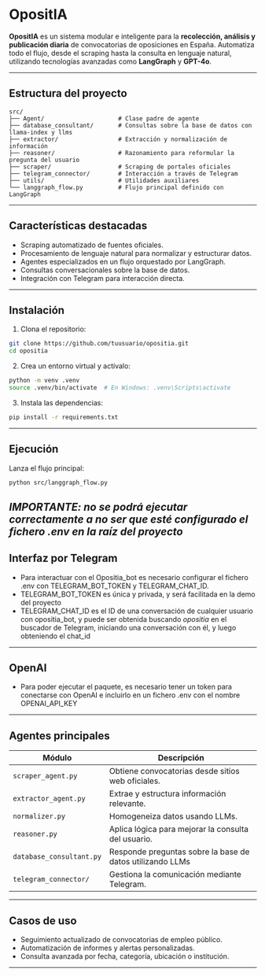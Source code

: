 # OpositIA

**OpositIA** es un sistema modular e inteligente para la **recolección, análisis y publicación diaria** de convocatorias de oposiciones en España. Automatiza todo el flujo, desde el scraping hasta la consulta en lenguaje natural, utilizando tecnologías avanzadas como **LangGraph** y **GPT-4o**.

---

## Estructura del proyecto

```text
src/
├── Agent/                     # Clase padre de agente
├── database_consultant/       # Consultas sobre la base de datos con llama-index y llms
├── extractor/                 # Extracción y normalización de información
├── reasoner/                  # Razonamiento para reformular la pregunta del usuario
├── scraper/                   # Scraping de portales oficiales
├── telegram_connector/        # Interacción a través de Telegram
├── utils/                     # Utilidades auxiliares
└── langgraph_flow.py          # Flujo principal definido con LangGraph
```

---

##  Características destacadas

-  Scraping automatizado de fuentes oficiales.
-  Procesamiento de lenguaje natural para normalizar y estructurar datos.
-  Agentes especializados en un flujo orquestado por LangGraph.
-  Consultas conversacionales sobre la base de datos.
-  Integración con Telegram para interacción directa.

---

##  Instalación

1. Clona el repositorio:

```bash
git clone https://github.com/tuusuario/opositia.git
cd opositia
```

2. Crea un entorno virtual y actívalo:

```bash
python -m venv .venv
source .venv/bin/activate  # En Windows: .venv\Scripts\activate
```

3. Instala las dependencias:

```bash
pip install -r requirements.txt
```

---

## Ejecución

Lanza el flujo principal:

```bash
python src/langgraph_flow.py
```
*IMPORTANTE: no se podrá ejecutar correctamente a no ser que esté configurado el fichero .env en la raíz del proyecto*
---

##  Interfaz por Telegram

- Para interactuar con el Opositia_bot es necesario configurar el fichero .env con TELEGRAM_BOT_TOKEN y TELEGRAM_CHAT_ID.
- TELEGRAM_BOT_TOKEN es única y privada, y será facilitada en la demo del proyecto
- TELEGRAM_CHAT_ID es el ID de una conversación de cualquier usuario con opositia_bot, y puede ser obtenida buscando *opositia* en el buscador de Telegram, iniciando una conversación con él, y luego obteniendo el chat_id

---

##  OpenAI

- Para poder ejecutar el paquete, es necesario tener un token para conectarse con OpenAI e incluirlo en un fichero .env con el nombre OPENAI_API_KEY

---

##  Agentes principales

| Módulo                   | Descripción                                               |
|--------------------------|-----------------------------------------------------------|
| `scraper_agent.py`       | Obtiene convocatorias desde sitios web oficiales.         |
| `extractor_agent.py`     | Extrae y estructura información relevante.                |
| `normalizer.py`          | Homogeneiza datos usando LLMs.                            |
| `reasoner.py`            | Aplica lógica para mejorar la consulta del usuario.       |
| `database_consultant.py` | Responde preguntas sobre la base de datos utilizando LLMs |
| `telegram_connector/`    | Gestiona la comunicación mediante Telegram.               |

---

##  Casos de uso

- Seguimiento actualizado de convocatorias de empleo público.
- Automatización de informes y alertas personalizadas.
- Consulta avanzada por fecha, categoría, ubicación o institución.

---

